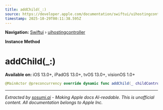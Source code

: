 ```yaml
---
title: addChild(_:)
source: https://developer.apple.com/documentation/swiftui/uihostingcontroller/addchild(_:)
timestamp: 2025-10-29T00:11:38.595Z
---
```


**Navigation:** [Swiftui](/documentation/swiftui) › [uihostingcontroller](/documentation/swiftui/uihostingcontroller)

**Instance Method**

# addChild(_:)

**Available on:** iOS 13.0+, iPadOS 13.0+, tvOS 13.0+, visionOS 1.0+

```swift
@MainActor @preconcurrency override dynamic func addChild(_ childController: UIViewController)
```

---

*Extracted by [sosumi.ai](https://sosumi.ai) - Making Apple docs AI-readable.*
*This is unofficial content. All documentation belongs to Apple Inc.*
